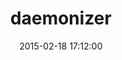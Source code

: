 ---
layout: post
title:  "daemonizer"
repo:   "glebpom/daemonizer"
date:   2015-02-18 17:12:00
gemurl: http://github.com/glebpom/daemonizer
---